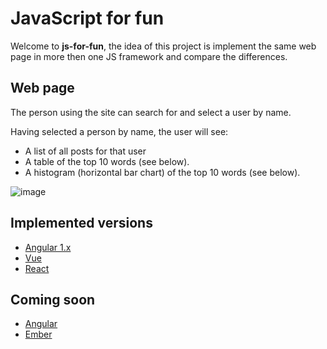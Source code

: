 # JavaScript for fun

Welcome to **js-for-fun**, the idea of this project is implement the same web page in more then one JS framework and compare the differences.

## Web page

The person using the site can search for and select a user by name.

Having selected a person by name, the user will see:
- A list of all posts for that user
- A table of the top 10 words (see below).
- A histogram (horizontal bar chart) of the top 10 words (see below).

![image](https://user-images.githubusercontent.com/921729/35191262-76dfdc50-fe2b-11e7-8d95-05fb2878e4ad.png)

## Implemented versions

- [Angular 1.x](https://angularjs.org/)
- [Vue](https://vuejs.org/)
- [React](https://reactjs.org/)

## Coming soon

- [Angular](https://angular.io/)
- [Ember](https://www.emberjs.com/)
